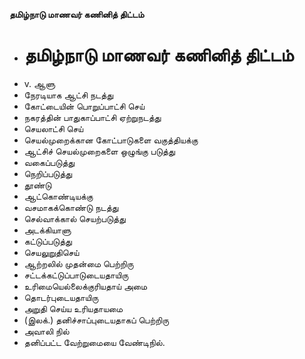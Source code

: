**தமிழ்நாடு மாணவர் கணினித் திட்டம்**
- # தமிழ்நாடு மாணவர் கணினித் திட்டம்
- v. ஆளு
- நேரடியாக ஆட்சி நடத்து
- கோட்டையின் பொறுப்பாட்சி செய்
-  நகரத்தின் பாதுகாப்பாட்சி ஏற்றுநடத்து
- செயலாட்சி செய்
- செயல்முறைக்கான கோட்பாடுகளை வகுத்தியக்கு
- ஆட்சிச் செயல்முறைகளை ஒழுங்கு படுத்து
- வகைப்படுத்து
-  நெறிப்படுத்து
- தூண்டு
- ஆட்கொண்டியக்கு
- வசமாகக்கொண்டு நடத்து
- செல்வாக்கால் செயற்படுத்து
- அடக்கியாளு
- கட்டுப்படுத்து
- செயலுறுதிசெய்
- ஆற்றலில் முதன்மை பெற்றிரு
- சட்டக்கட்டுப்பாடுடையதாயிரு
- உரிமையெல்லைக்குரியதாய் அமை
- தொடர்புடையதாயிரு
- அறுதி செய்ய உரியதாயமை
- (இலக்.) தனிச்சாப்புடையதாகப் பெற்றிரு
- அவாலி நில்
- தனிப்பட்ட வேற்றுமையை வேண்டிநில்.

